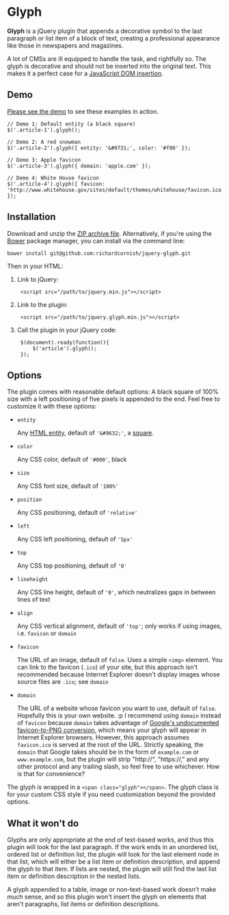 # Glyph

**Glyph** is a jQuery plugin that appends a decorative symbol to the last paragraph or list item of a block of text, creating a professional appearance like those in newspapers and magazines.

A lot of CMSs are ill equipped to handle the task, and rightfully so. The glyph is decorative and should not be inserted into the original text. This makes it a perfect case for a [JavaScript DOM insertion](http://api.jquery.com/append/).

## Demo

[Please see the demo](http://richardcornish.github.io/jquery-glyph/) to see these examples in action.

    // Demo 1: Default entity (a black square)
    $('.article-1').glyph();

    // Demo 2: A red snowman
    $('.article-2').glyph({ entity: '&#9731;', color: '#f00' });

    // Demo 3: Apple favicon
    $('.article-3').glyph({ domain: 'apple.com' });

    // Demo 4: White House favicon
    $('.article-4').glyph({ favicon: 'http://www.whitehouse.gov/sites/default/themes/whitehouse/favicon.ico' });

## Installation

Download and unzip the [ZIP archive file](https://github.com/richardcornish/jquery-glyph/archive/master.zip). Alternatively, if you're using the [Bower](http://bower.io/) package manager, you can install via the command line:

`bower install git@github.com:richardcornish/jquery-glyph.git`

Then in your HTML:

1. Link to jQuery:

        <script src="/path/to/jquery.min.js"></script>

2. Link to the plugin:

        <script src="/path/to/jquery.glyph.min.js"></script>

3. Call the plugin in your jQuery code:

        $(document).ready(function(){
            $('article').glyph();
        });

## Options

The plugin comes with reasonable default options: A black square of 100% size with a left positioning of five pixels is appended to the end. Feel free to customize it with these options:

- `entity`

    Any [HTML entity](http://www.fileformat.info/info/unicode/char/a.htm), default of `'&#9632;'`, a [square](http://www.fileformat.info/info/unicode/char/25a0/index.htm).

- `color`

    Any CSS color, default of `'#000'`, black

- `size`

    Any CSS font size, default of `'100%'`

- `position`

    Any CSS positioning, default of `'relative'`

- `left`

    Any CSS left positioning, default of `'5px'`

- `top`

    Any CSS top positioning, default of `'0'`

- `lineheight`

    Any CSS line height, default of `'0'`, which neutralizes gaps in between lines of text

- `align`

    Any CSS vertical alignment, default of `'top'`; only works if using images, i.e. `favicon` or `domain`

- `favicon`

    The URL of an image, default of `false`. Uses a simple `<img>` element. You can link to the favicon (`.ico`) of your site, but this approach isn't recommended because Internet Explorer doesn't display images whose source files are `.ico`; see `domain`

- `domain`

    The URL of a website whose favicon you want to use, default of `false`. Hopefully this is your own website. :p I recommend using `domain` instead of `favicon` because `domain` takes advantage of [Google's undocumented favicon-to-PNG conversion](https://web.archive.org/web/20080831193809/http://simonwillison.net/2008/Aug/30/favicons/), which means your glyph will appear in Internet Explorer browsers. However, this approach assumes `favicon.ico` is served at the root of the URL. Strictly speaking, the `domain` that Google takes should be in the form of `example.com` or `www.example.com`, but the plugin will strip "http://", "https://," and any other protocol and any trailing slash, so feel free to use whichever. How is that for convenience?

The glyph is wrapped in a `<span class="glyph"></span>`. The glyph class is for your custom CSS style if you need customization beyond the provided options.

## What it won't do

Glyphs are only appropriate at the end of text-based works, and thus this plugin will look for the last paragraph. If the work ends in an unordered list, ordered list or definition list, the plugin will look for the last element node in that list, which will either be a list item or definition description, and append the glyph to that item. If lists are nested, the plugin will still find the last list item or definition description in the nested lists.

A glyph appended to a table, image or non-text-based work doesn't make much sense, and so this plugin won't insert the glyph on elements that aren't paragraphs, list items or definition descriptions.